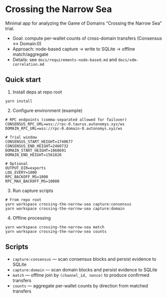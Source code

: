 # Crossing the Narrow Sea

Minimal app for analyzing the Game of Domains “Crossing the Narrow Sea” trial.

- Goal: compute per-wallet counts of cross-domain transfers (Consensus ↔ Domain:0)
- Approach: node-based capture → write to SQLite → offline match/aggregate
- Details: see `docs/requirements-node-based.md` and `docs/xdm-correlation.md`

## Quick start

1. Install deps at repo root

```
yarn install
```

2. Configure environment (example)

```
# RPC endpoints (comma-separated allowed for failover)
CONSENSUS_RPC_URL=wss://rpc-0.taurus.autonomys.xyz/ws
DOMAIN_RPC_URL=wss://rpc-0.domain-0.autonomys.xyz/ws

# Trial window
CONSENSUS_START_HEIGHT=1740677
CONSENSUS_END_HEIGHT=2460732
DOMAIN_START_HEIGHT=1060691
DOMAIN_END_HEIGHT=1561826

# Optional
OUTPUT_DIR=exports
LOG_EVERY=1000
RPC_BACKOFF_MS=1000
RPC_MAX_BACKOFF_MS=10000
```

3. Run capture scripts

```
# From repo root
yarn workspace crossing-the-narrow-sea capture:consensus
yarn workspace crossing-the-narrow-sea capture:domain
```

4. Offline processing

```
yarn workspace crossing-the-narrow-sea match
yarn workspace crossing-the-narrow-sea counts
```

## Scripts

- `capture:consensus` — scan consensus blocks and persist evidence to SQLite
- `capture:domain` — scan domain blocks and persist evidence to SQLite
- `match` — offline join by `(channel_id, nonce)` to produce confirmed transfers
- `counts` — aggregate per-wallet counts by direction from matched transfers
